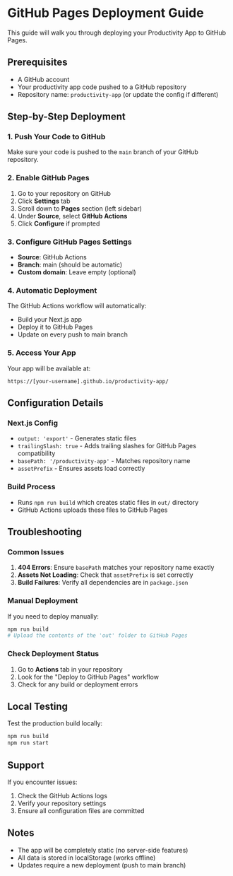 # GitHub Pages Deployment Guide

This guide will walk you through deploying your Productivity App to GitHub Pages.

## Prerequisites

- A GitHub account
- Your productivity app code pushed to a GitHub repository
- Repository name: `productivity-app` (or update the config if different)

## Step-by-Step Deployment

### 1. Push Your Code to GitHub

Make sure your code is pushed to the `main` branch of your GitHub repository.

### 2. Enable GitHub Pages

1. Go to your repository on GitHub
2. Click **Settings** tab
3. Scroll down to **Pages** section (left sidebar)
4. Under **Source**, select **GitHub Actions**
5. Click **Configure** if prompted

### 3. Configure GitHub Pages Settings

- **Source**: GitHub Actions
- **Branch**: main (should be automatic)
- **Custom domain**: Leave empty (optional)

### 4. Automatic Deployment

The GitHub Actions workflow will automatically:
- Build your Next.js app
- Deploy it to GitHub Pages
- Update on every push to main branch

### 5. Access Your App

Your app will be available at:
```
https://[your-username].github.io/productivity-app/
```

## Configuration Details

### Next.js Config
- `output: 'export'` - Generates static files
- `trailingSlash: true` - Adds trailing slashes for GitHub Pages compatibility
- `basePath: '/productivity-app'` - Matches repository name
- `assetPrefix` - Ensures assets load correctly

### Build Process
- Runs `npm run build` which creates static files in `out/` directory
- GitHub Actions uploads these files to GitHub Pages

## Troubleshooting

### Common Issues

1. **404 Errors**: Ensure `basePath` matches your repository name exactly
2. **Assets Not Loading**: Check that `assetPrefix` is set correctly
3. **Build Failures**: Verify all dependencies are in `package.json`

### Manual Deployment

If you need to deploy manually:

```bash
npm run build
# Upload the contents of the 'out' folder to GitHub Pages
```

### Check Deployment Status

1. Go to **Actions** tab in your repository
2. Look for the "Deploy to GitHub Pages" workflow
3. Check for any build or deployment errors

## Local Testing

Test the production build locally:

```bash
npm run build
npm run start
```

## Support

If you encounter issues:
1. Check the GitHub Actions logs
2. Verify your repository settings
3. Ensure all configuration files are committed

## Notes

- The app will be completely static (no server-side features)
- All data is stored in localStorage (works offline)
- Updates require a new deployment (push to main branch) 